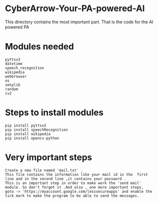 # CyberArrow-Your-PA-powered-AI  
This directory contains the most important part. That is the code for the AI powered PA
# Modules needed
    pyttsx3 
    datetime
    speech_recognition 
    wikipedia
    webbrowser  
    os
    smtplib
    random 
    cv2  
# Steps to install modules

    pip install pyttsx3 
    pip install speechRecognition
    pip install wikipedia
    pip install opencv-python
# Very important steps
    Create a new file named 'mail.txt' . 
    This file contains the information like your mail id in the  first line and in the second line ,it contains your password .
    This is an important step in order to make work the 'send mail' module. So don't forget it .And also , one more important steps, 
    goto -> 'https://myaccount.google.com/lesssecureapps' and enable the tick mark to make the program to be able to send the messages.
 
 
